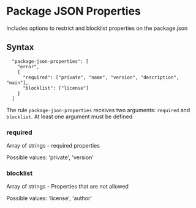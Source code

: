 # Package JSON Properties

Includes options to restrict and blocklist properties on the package.json

## Syntax

```
  "package-json-properties": [
    "error",
    {
      "required": ["private", "name", "version", "description", "main"],
      "blocklist": ["license"]
    }
  ]
```

The rule `package-json-properties` receives two arguments: `required` and `blocklist`.
At least one argument must be defined

### required

Array of strings - required properties

Possible values: 'private', 'version'

### blocklist

Array of strings - Properties that are not allowed

Possible values: 'license', 'author'
